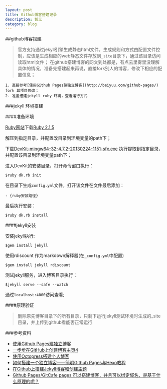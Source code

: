 ```yaml
---
layout: post
title: Github博客搭建记录
description: 暂无	
category: blog
---
```


##github博客搭建

> 官方支持通过jekyll引擎生成静态html文件，生成规则和方式由配置文件控制，应该是生成相应的web静态文件存放到`_site`目录下，通过该目录访问读取html文件；
> 在github搭建博客的网文到处都是，有点云里雾里没理解具体的情况，准备先搭建起来再说，直接fork别人的博客，修改下相应的配置信息；

	1. 直接参考[使用Github Pages建独立博客](http://beiyuu.com/github-pages/) fork 其项目修改；
	2. 准备搭建jekyll ruby 环境，查看运行方式


###jekyll 环境搭建


####准备环境

[Ruby网站](http://rubyinstaller.org/downloads/)下载[Ruby 2.1.5](http://dl.bintray.com/oneclick/rubyinstaller/ruby-2.1.5-i386-mingw32.7z?direct)

解压到指定目录，并配置改目录到环境变量的path下；

下载[DevKit-mingw64-32-4.7.2-20130224-1151-sfx.exe](http://cdn.rubyinstaller.org/archives/devkits/DevKit-mingw64-32-4.7.2-20130224-1151-sfx.exe)
执行提取到指定目录，并配置该目录到环境变量path下；

进入DevKit的安装目录，打开命令窗口执行：

	$ruby dk.rb init

在目录下生成`config.yml`文件，打开该文件在文件最后添加：

	- {ruby安装路径}

最后执行安装：
	
	$ruby dk.rb install


####jekyll安装

安装jekyll执行:

	$gem install jekyll

使用rdiscount 作为markdown解释器(在`_config.yml`中配置)

	$gem install jekyll rdiscount

测试jekyll服务，进入博客目录执行：
	
	$jekyll serve --safe --watch

通过`localhost:4000`访问查看;

####原理验证
> 删除原先博客目录下的所有目录，只剩下运行jekyll测试环境时生成的_site目录，并上传到github看能否正常运行


###参考资料

- [使用Github Pages建独立博客](http://beiyuu.com/github-pages/)
- [一步步在GitHub上创建博客主页4](http://www.pchou.info/web-build/2013/01/05/build-github-blog-page-04.html)
- [使用Octopress搭建个人博客](http://sonnewilling.com/blog/2013/11/14/shi-yong-octopressda-jian-ge-ren-bo-ke/)
- [如何搭建一个独立博客——简明Github Pages与Hexo教程](http://cnfeat.com/2014/05/10/2014-05-11-how-to-build-a-blog/)
- [在Github上搭建Jekyll博客和创建主题](http://yansu.org/2014/02/12/how-to-deploy-a-blog-on-github-by-jekyll.html)
- [Github Pages/GitCafe pages 可以搭建博客，并且可以绑定域名，是基于什么原理的呢？](http://www.zhihu.com/question/26609475)
